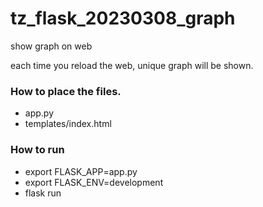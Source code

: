 # tz_flask_20230308_graph
show graph on web

each time you reload the web, unique graph will be shown.

### How to place the files.
* app.py
* templates/index.html

### How to run
* export FLASK_APP=app.py
* export FLASK_ENV=development
* flask run

